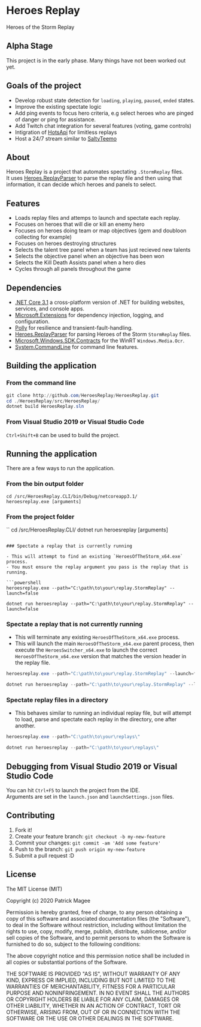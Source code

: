 # Heroes Replay

Heroes of the Storm Replay

## Alpha Stage

This project is in the early phase. Many things have not been worked out yet.

## Goals of the project

- Develop robust state detection for `loading`, `playing`, `paused`, `ended` states.
- Improve the existing spectate logic
- Add ping events to focus hero criteria, e.g select heroes who are pinged of danger or ping for assistance.
- Add Twitch chat integration for several features (voting, game controls)
- Intigration of [HotsApi](http://hotsapi.net/) for limitless replays
- Host a 24/7 stream similar to [SaltyTeemo](https://www.twitch.tv/saltyteemo)

## About

Heroes Replay is a project that automates spectating `.StormReplay` files.  
It uses [Heroes.ReplayParser](https://github.com/barrett777/Heroes.ReplayParser) to parse the replay file and then using that information, it can decide which heroes and panels to select.

## Features

- Loads replay files and attemps to launch and spectate each replay.
- Focuses on heroes that will die or kill an enemy hero
- Focuses on heroes doing team or map objectives (gem and doubloon collecting for example)
- Focuses on heroes destroying structures
- Selects the talent tree panel when a team has just recieved new talents
- Selects the objective panel when an objective has been won
- Selects the Kill Death Assists panel when a hero dies
- Cycles through all panels throughout the game

## Dependencies

- [.NET Core 3.1](https://dotnet.microsoft.com/download/dotnet-core/3.1) a cross-platform version of .NET for building websites, services, and console apps.
- [Microsoft.Extensions](https://github.com/dotnet/extensions) for dependency injection, logging, and configuration.
- [Polly](https://github.com/App-vNext/Polly) for resilience and transient-fault-handling.
- [Heroes.ReplayParser](https://github.com/barrett777/Heroes.ReplayParser) for parsing Heroes of the Storm  `StormReplay` files.
- [Microsoft.Windows.SDK.Contracts](https://www.nuget.org/packages/Microsoft.Windows.SDK.Contracts) for the WinRT `Windows.Media.Ocr`.
- [System.CommandLine](https://github.com/dotnet/command-line-api) for command line features.

## Building the application

### From the command line

```powershell
git clone http://github.com/HeroesReplay/HeroesReplay.git
cd ./HeroesReplay/src/HeroesReplay/
dotnet build HeroesReplay.sln
```

### From Visual Studio 2019 or Visual Studio Code

`Ctrl+Shift+B` can be used to build the project.

## Running the application

There are a few ways to run the application.

### From the bin output folder

```
cd /src/HeroesReplay.CLI/bin/Debug/netcoreapp3.1/
heroesreplay.exe [arguments]
```

### From the project folder
``
cd /src/HeroesReplay.CLI/
dotnet run heroesreplay [arguments]
```

### Spectate a replay that is currently running

- This will attempt to find an existing `HeroesOfTheStorm_x64.exe` process.
- You must ensure the replay argument you pass is the replay that is running.

```powershell
heroesreplay.exe --path="C:\path\to\your\replay.StormReplay" --launch=false
```

```
dotnet run heroesreplay --path="C:\path\to\your\replay.StormReplay" --launch=false
```

### Spectate a replay that is not currently running

- This will terminate any existing `HeroesOfTheStorm_x64.exe` process.
- This will launch the main `HeroesOfTheStorm_x64.exe` parent process, then execute the `HeroesSwitcher_x64.exe` to launch the correct `HeroesOfTheStorm_x64.exe` version that matches the version header in the replay file.

```powershell
heroesreplay.exe --path="C:\path\to\your\replay.StormReplay" --launch=false
```

```powershell
dotnet run heroesreplay --path="C:\path\to\your\replay.StormReplay" --launch=false
```

### Spectate replay files in a directory

- This behaves similar to running an individual replay file, but will attempt to load, parse and spectate each replay in the directory, one after another.

```powershell
heroesreplay.exe --path="C:\path\to\your\replays\"
```

```powershell
dotnet run heroesreplay --path="C:\path\to\your\replays\"
```

## Debugging from Visual Studio 2019 or Visual Studio Code

You can hit `Ctrl+F5` to launch the project from the IDE.  
Arguments are set in the `launch.json` and `launchSettings.json` files.

## Contributing

1. Fork it!
2. Create your feature branch: `git checkout -b my-new-feature`
3. Commit your changes: `git commit -am 'Add some feature'`
4. Push to the branch: `git push origin my-new-feature`
5. Submit a pull request :D

## License

The MIT License (MIT)

Copyright (c) 2020 Patrick Magee

Permission is hereby granted, free of charge, to any person obtaining a copy of this software and associated documentation files (the "Software"), to deal in the Software without restriction, including without limitation the rights to use, copy, modify, merge, publish, distribute, sublicense, and/or sell copies of the Software, and to permit persons to whom the Software is furnished to do so, subject to the following conditions:

The above copyright notice and this permission notice shall be included in all copies or substantial portions of the Software.

THE SOFTWARE IS PROVIDED "AS IS", WITHOUT WARRANTY OF ANY KIND, EXPRESS OR IMPLIED, INCLUDING BUT NOT LIMITED TO THE WARRANTIES OF MERCHANTABILITY, FITNESS FOR A PARTICULAR PURPOSE AND NONINFRINGEMENT. IN NO EVENT SHALL THE AUTHORS OR COPYRIGHT HOLDERS BE LIABLE FOR ANY CLAIM, DAMAGES OR OTHER LIABILITY, WHETHER IN AN ACTION OF CONTRACT, TORT OR OTHERWISE, ARISING FROM, OUT OF OR IN CONNECTION WITH THE SOFTWARE OR THE USE OR OTHER DEALINGS IN THE SOFTWARE.
